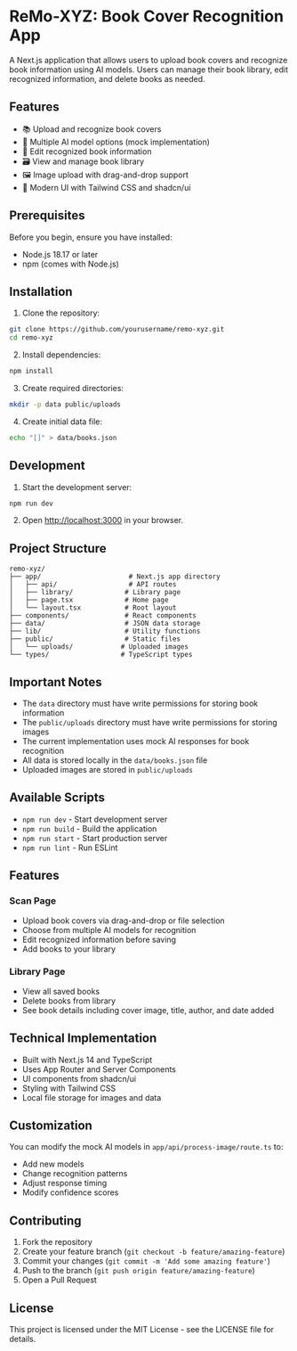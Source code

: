 # ReMo-XYZ: Book Cover Recognition App

A Next.js application that allows users to upload book covers and recognize book information using AI models. Users can manage their book library, edit recognized information, and delete books as needed.

## Features

- 📚 Upload and recognize book covers
- 🤖 Multiple AI model options (mock implementation)
- 📝 Edit recognized book information
- 🗃️ View and manage book library
- 🖼️ Image upload with drag-and-drop support
- 🎨 Modern UI with Tailwind CSS and shadcn/ui

## Prerequisites

Before you begin, ensure you have installed:

- Node.js 18.17 or later
- npm (comes with Node.js)

## Installation

1. Clone the repository:

```bash
git clone https://github.com/yourusername/remo-xyz.git
cd remo-xyz
```

2. Install dependencies:

```bash
npm install
```

3. Create required directories:

```bash
mkdir -p data public/uploads
```

4. Create initial data file:

```bash
echo "[]" > data/books.json
```

## Development

1. Start the development server:

```bash
npm run dev
```

2. Open [http://localhost:3000](http://localhost:3000) in your browser.

## Project Structure

```
remo-xyz/
├── app/                      # Next.js app directory
│   ├── api/                  # API routes
│   ├── library/             # Library page
│   ├── page.tsx             # Home page
│   └── layout.tsx           # Root layout
├── components/              # React components
├── data/                    # JSON data storage
├── lib/                     # Utility functions
├── public/                  # Static files
│   └── uploads/            # Uploaded images
└── types/                  # TypeScript types
```

## Important Notes

- The `data` directory must have write permissions for storing book information
- The `public/uploads` directory must have write permissions for storing images
- The current implementation uses mock AI responses for book recognition
- All data is stored locally in the `data/books.json` file
- Uploaded images are stored in `public/uploads`

## Available Scripts

- `npm run dev` - Start development server
- `npm run build` - Build the application
- `npm run start` - Start production server
- `npm run lint` - Run ESLint

## Features

### Scan Page

- Upload book covers via drag-and-drop or file selection
- Choose from multiple AI models for recognition
- Edit recognized information before saving
- Add books to your library

### Library Page

- View all saved books
- Delete books from library
- See book details including cover image, title, author, and date added

## Technical Implementation

- Built with Next.js 14 and TypeScript
- Uses App Router and Server Components
- UI components from shadcn/ui
- Styling with Tailwind CSS
- Local file storage for images and data

## Customization

You can modify the mock AI models in `app/api/process-image/route.ts` to:

- Add new models
- Change recognition patterns
- Adjust response timing
- Modify confidence scores

## Contributing

1. Fork the repository
2. Create your feature branch (`git checkout -b feature/amazing-feature`)
3. Commit your changes (`git commit -m 'Add some amazing feature'`)
4. Push to the branch (`git push origin feature/amazing-feature`)
5. Open a Pull Request

## License

This project is licensed under the MIT License - see the LICENSE file for details.
